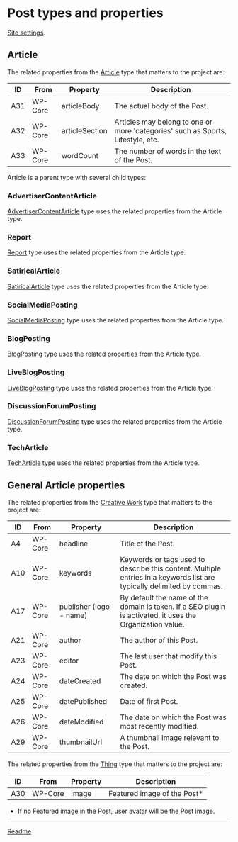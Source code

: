 # Post types and properties

[Site settings](/doc/doc-conf-post.md).

## Article

The related properties from the [Article](https://schema.org/Article "https://schema.org/Article") type that matters to the project are:

| ID  | From    | Property       | Description                                                                     |
| --- | ------- | -------------- | ------------------------------------------------------------------------------- |
| A31 | WP-Core | articleBody    | The actual body of the Post.                                                    |
| A32 | WP-Core | articleSection | Articles may belong to one or more 'categories' such as Sports, Lifestyle, etc. |
| A33 | WP-Core | wordCount      | The number of words in the text of the Post.                                    |

Article is a parent type with several child types:

### AdvertiserContentArticle

[AdvertiserContentArticle](https://schema.org/AdvertiserContentArticle "https://schema.org/AdvertiserContentArticle") type uses the related properties from the Article type.

### Report

[Report](https://schema.org/Report "https://schema.org/Report") type uses the related properties from the Article type.

### SatiricalArticle

[SatiricalArticle](https://schema.org/SatiricalArticle "https://schema.org/SatiricalArticle") type uses the related properties from the Article type.

### SocialMediaPosting

[SocialMediaPosting](https://schema.org/SocialMediaPosting "https://schema.org/SocialMediaPosting") type uses the related properties from the Article type.

### BlogPosting

[BlogPosting](https://schema.org/BlogPosting "https://schema.org/BlogPosting") type uses the related properties from the Article type.

### LiveBlogPosting

[LiveBlogPosting](https://schema.org/LiveBlogPosting "https://schema.org/LiveBlogPosting") type uses the related properties from the Article type.

### DiscussionForumPosting

[DiscussionForumPosting](https://schema.org/DiscussionForumPosting "https://schema.org/DiscussionForumPosting") type uses the related properties from the Article type.

### TechArticle

[TechArticle](https://schema.org/TechArticle "https://schema.org/TechArticle") type uses the related properties from the Article type.

## General Article properties

The related properties from the [Creative Work](https://schema.org/CreativeWork "https://schema.org/CreativeWork") type that matters to the project are:

| ID  | From    | Property                | Description                                                                                                            |
| --- | ------- | ----------------------- | ---------------------------------------------------------------------------------------------------------------------- |
| A4  | WP-Core | headline                | Title of the Post.                                                                                                     |
| A10 | WP-Core | keywords                |	Keywords or tags used to describe this content. Multiple entries in a keywords list are typically delimited by commas. |
| A17 | WP-Core | publisher (logo - name) | By default the name of the domain is taken. If a SEO plugin is activated, it uses the Organization value.              |
| A21 | WP-Core | author                  | The author of this Post.                                                                                               |
| A23 | WP-Core | editor                  | The last user that modify this Post.                                                                                   |
| A24 | WP-Core | dateCreated             | The date on which the Post was created.                                                                                |
| A25 | WP-Core | datePublished           | Date of first Post.                                                                                                    |
| A26 | WP-Core | dateModified            | The date on which the Post was most recently modified.                                                                 |
| A29 | WP-Core | thumbnailUrl            | A thumbnail image relevant to the Post.                                                                                |

The related properties from the [Thing](https://schema.org/Thing "https://schema.org/Thing") type that matters to the project are:

| ID  | From    | Property | Description                  |
| --- | ------- | -------- | ---------------------------- |
| A30  | WP-Core | image    | Featured image of the Post*  |

* If no Featured image in the Post, user avatar will be the Post image.


---

[Readme](//Readme.md)
